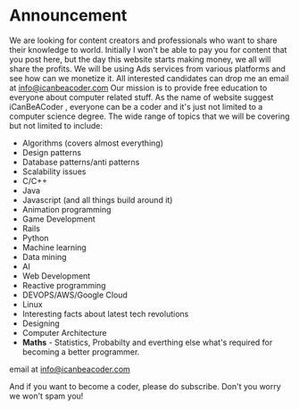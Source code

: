# Announcement

We are looking for content creators and professionals who want to share their knowledge to world.  Initially I won't be able to pay you for content that you post here, but the day this website starts making money, we all will share the profits. We will be using Ads services from various platforms and see how can we monetize it. All interested candidates can drop me an email at info@icanbeacoder.com
Our mission is to provide free education to everyone about computer related stuff. As the name of website suggest iCanBeACoder , everyone can be a coder and it's just not limited to a computer science degree. 
The wide range of topics that we will be covering but not limited to include:

* Algorithms (covers almost everything)
* Design patterns
* Database patterns/anti patterns
* Scalability issues
* C/C++
* Java
* Javascript (and all things build around it)
* Animation programming
* Game Development
* Rails
* Python
* Machine learning
* Data mining
* AI
* Web Development
* Reactive programming
* DEVOPS/AWS/Google Cloud
* Linux
* Interesting facts about latest tech revolutions
* Designing
* Computer Architecture
* **Maths** - Statistics, Probabilty and everthing else what's required for becoming a better programmer.

email at info@icanbeacoder.com

And if you want to become a coder, please do subscribe.
Don't you worry we won't spam you!
